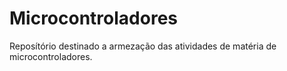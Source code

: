 # Microcontroladores
Reposítório destinado a armezação das atividades de matéria de microcontroladores. 
